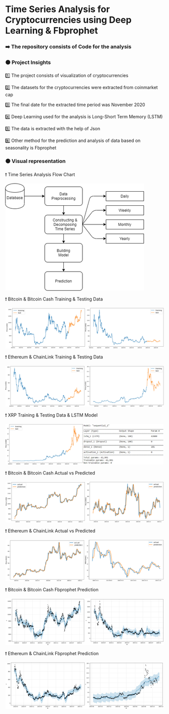 # Time Series Analysis for Cryptocurrencies using Deep Learning & Fbprophet

### ➡️ The repository consists of Code for the analysis

### ⚫️ Project Insights

1️⃣ The project consists of visualization of cryptocurrencies

2️⃣ The datasets for the cryptocurrencies were extracted from coinmarket cap

3️⃣ The final date for the extracted time period was November 2020

4️⃣ Deep Learning used for the analysis is Long-Short Term Memory (LSTM)

5️⃣ The data is extracted with the help of Json

6️⃣ Other method for the prediction and analysis of data based on seasonality is Fbprophet

### ⚫️ Visual representation 

❗️  Time Series Analysis Flow Chart

![](https://github.com/yashindulkar/Time-Series-Analysis-for-Cryptocurrencies/blob/main/Images/Time%20Series.png)

❗️  Bitcoin & Bitcoin Cash Training & Testing Data

![](https://github.com/yashindulkar/Time-Series-Analysis-for-Cryptocurrencies/blob/main/Images/BTC%20%26%20BCH.jpg)

❗️  Ethereum & ChainLink Training & Testing Data

![](https://github.com/yashindulkar/Time-Series-Analysis-for-Cryptocurrencies/blob/main/Images/ETH%20%26%20LINK.jpg)

❗️  XRP Training & Testing Data & LSTM Model

![](https://github.com/yashindulkar/Time-Series-Analysis-for-Cryptocurrencies/blob/main/Images/XRP%20%26%20Model.jpg)

❗️  Bitcoin & Bitcoin Cash Actual vs Predicted

![](https://github.com/yashindulkar/Time-Series-Analysis-for-Cryptocurrencies/blob/main/Images/BTC%20%26%20BCH%202.jpg)

❗️  Ethereum & ChainLink Actual vs Predicted

![](https://github.com/yashindulkar/Time-Series-Analysis-for-Cryptocurrencies/blob/main/Images/ETH%20%26%20LINK%202.jpg)

❗️  Bitcoin & Bitcoin Cash Fbprophet Prediction

![](https://github.com/yashindulkar/Time-Series-Analysis-for-Cryptocurrencies/blob/main/Images/BTC%20%26%20BCH%20FB.jpg)

❗️  Ethereum & ChainLink Fbprophet Prediction 

![](https://github.com/yashindulkar/Time-Series-Analysis-for-Cryptocurrencies/blob/main/Images/ETH%20%26%20LINK%20FB.jpg)
